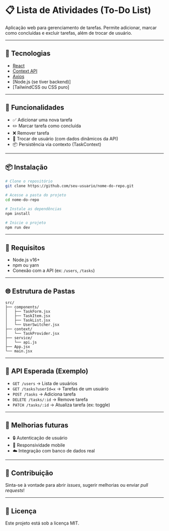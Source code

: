 # 📋 Lista de Atividades (To-Do List)

Aplicação web para gerenciamento de tarefas. Permite adicionar, marcar como concluídas e excluir tarefas, além de trocar de usuário.

---

## 🚀 Tecnologias

- [React](https://reactjs.org/)
- [Context API](https://reactjs.org/docs/context.html)
- [Axios](https://axios-http.com/)
- [Node.js (se tiver backend)]
- [TailwindCSS ou CSS puro]

---

## 🧩 Funcionalidades

- ✅ Adicionar uma nova tarefa
- ✏️ Marcar tarefa como concluída
- ❌ Remover tarefa
- 👥 Trocar de usuário (com dados dinâmicos da API)
- 📦 Persistência via contexto (TaskContext)

---

## 📦 Instalação

```bash
# Clone o repositório
git clone https://github.com/seu-usuario/nome-do-repo.git

# Acesse a pasta do projeto
cd nome-do-repo

# Instale as dependências
npm install

# Inicie o projeto
npm run dev
```

---

## 🔌 Requisitos

- Node.js v16+
- npm ou yarn
- Conexão com a API (ex: `/users`, `/tasks`)

---

## 🌐 Estrutura de Pastas

```
src/
├── components/
│   ├── TaskForm.jsx
│   ├── TaskItem.jsx
│   ├── TaskList.jsx
│   └── UserSwitcher.jsx
├── context/
│   └── TaskProvider.jsx
├── service/
│   └── api.js
├── App.jsx
└── main.jsx
```

---

## 📁 API Esperada (Exemplo)

- `GET /users` → Lista de usuários
- `GET /tasks?userId=x` → Tarefas de um usuário
- `POST /tasks` → Adiciona tarefa
- `DELETE /tasks/:id` → Remove tarefa
- `PATCH /tasks/:id` → Atualiza tarefa (ex: toggle)

---

## 🧠 Melhorias futuras

- 🔒 Autenticação de usuário
- 📱 Responsividade mobile
- ☁️ Integração com banco de dados real

---

## 🤝 Contribuição

Sinta-se à vontade para abrir *issues*, sugerir melhorias ou enviar *pull requests*!

---

## 📄 Licença

Este projeto está sob a licença MIT.

